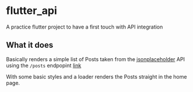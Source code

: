 # flutter_api

A practice flutter project to have a first touch with API integration

## What it does

Basically renders a simple list of Posts taken from the [jsonplaceholder](https://jsonplaceholder.typicode.com/) API using the `/posts` endpopint [link](https://jsonplaceholder.typicode.com/posts)

With some basic styles and a loader renders the Posts straight in the home page.
